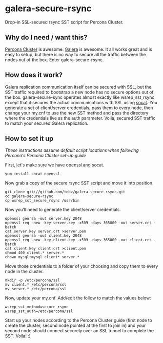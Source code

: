 galera-secure-rsync
===================

Drop-in SSL-secured rsync SST script for Percona Cluster.

Why do I need / want this?
--------------------------

[Percona Cluster](http://www.percona.com/software/percona-xtradb-cluster) is awesome.  [Galera](http://codership.com/products/galera_replication) is awesome.  It all works great and is easy to setup, but there is no way to secure all the traffic between the nodes out of the box.  Enter galera-secure-rsync.

How does it work?
-----------------

Galera replication communication itself can be secured with SSL, but the SST traffic required to bootstrap a new node has no secure options out of the box. galera-secure-sync operates almost exactly like wsrep_sst_rsync except that it secures the actual communications with SSL using [socat](http://www.dest-unreach.org/socat/).  You generate a set of client/server credentials, pass them to every node, then change your my.cnf to use the new SST method and pass the directory where the credentials live as the auth parameter.  Voila, secured SST traffic to match your secured Galera replication.

How to set it up
----------------

_These instructions assume default script locations when following Percona's Percona Cluster set-up guide_

First, let's make sure we have openssl and socat.

    yum install socat openssl

Now grab a copy of the secure rsync SST script and move it into position.

    git clone git://github.com/tobz/galera-secure-rsync.git
    cd galera-secure-rsync
    cp wsrep_sst_secure_rsync /usr/bin
    
Now you'll need to generate the client/server credentials.

    openssl genrsa -out server.key 2048
    openssl req -new -key server.key -x509 -days 365000 -out server.crt -batch
    cat server.key server.crt >server.pem
    openssl genrsa -out client.key 2048
    openssl req -new -key client.key -x509 -days 365000 -out client.crt -batch
    cat client.key client.crt >client.pem
    chmod 400 client.* server.*
    chown mysql:mysql client* server.*
    
Move those credentials to a folder of your choosing and copy them to every node in the cluster.

    mkdir -p /etc/percona/ssl
    mv client.* /etc/percona/ssl
    mv server.* /etc/percona/ssl
    
Now, update your my.cnf.  Add/edit the follow to match the values below:

    wsrep_sst_method=secure_rsync
    wsrep_sst_auth=/etc/percona/ssl
    
Start up your nodes according to the Percona Cluster guide (first node to create the cluster, second node pointed at the first to join in) and your second node should connect securely over an SSL tunnel to complete the SST.  Voila! :)
    
    
    
